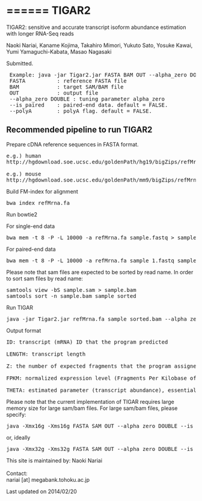 ======
TIGAR2
======

TIGAR2: sensitive and accurate transcript isoform abundance estimation with longer RNA-Seq reads

Naoki Nariai, Kaname Kojima, Takahiro Mimori, Yukuto Sato, Yosuke Kawai, Yumi Yamaguchi-Kabata, Masao Nagasaki

Submitted.

<pre>
 Example: java -jar Tigar2.jar FASTA BAM OUT --alpha_zero DOUBLE --is_paired
 FASTA          : reference FASTA file
 BAM            : target SAM/BAM file
 OUT            : output file
 --alpha_zero DOUBLE : tuning parameter alpha_zero
 --is_paired    : paired-end data. default = FALSE.
 --polyA        : polyA flag. default = FALSE.
</pre>

## Recommended pipeline to run TIGAR2

Prepare cDNA reference sequences in FASTA format.

<pre>
e.g.) human
http://hgdownload.soe.ucsc.edu/goldenPath/hg19/bigZips/refMrna.fa.gz

e.g.) mouse
http://hgdownload.soe.ucsc.edu/goldenPath/mm9/bigZips/refMrna.fa.gz
</pre>

Build FM-index for alignment

<pre>
bwa index refMrna.fa
</pre>

Run bowtie2

For single-end data
<pre>
bwa mem -t 8 -P -L 10000 -a refMrna.fa sample.fastq > sample.sam
</pre>

For paired-end data
<pre>
bwa mem -t 8 -P -L 10000 -a refMrna.fa sample_1.fastq sample_2.fastq > sample.sam
</pre>

Please note that sam files are expected to be sorted by read name.
In order to sort sam files by read name:

<pre>
samtools view -bS sample.sam > sample.bam
samtools sort -n sample.bam sample_sorted
</pre>

Run TIGAR

<pre>
java -jar Tigar2.jar refMrna.fa sample_sorted.bam --alpha_zero 0.1 sample_out.txt
</pre>

Output format

<pre>
ID: transcript (mRNA) ID that the program predicted

LENGTH: transcript length

Z: the number of expected fragments that the program assigned to the transcript

FPKM: normalized expression level (Fragments Per Kilobase of exon per Million mapped fragments)

THETA: estimated parameter (transcript abundance), essentially Z divided by total mapped reads.
</pre>

Please note that the current implementation of TIGAR requires large memory size for large sam/bam files.
For large sam/bam files, please specify:
<pre>
java -Xmx16g -Xms16g FASTA SAM OUT --alpha_zero DOUBLE --is_paired INT --polyA INT
</pre>
or, ideally
<pre>
java -Xmx32g -Xms32g FASTA SAM OUT --alpha_zero DOUBLE --is_paired INT --polyA INT
</pre>

This site is maintained by:
Naoki Nariai<br>
<br>
Contact:<br>
nariai [at] megabank.tohoku.ac.jp

Last updated on 2014/02/20

